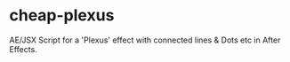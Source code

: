 # cheap-plexus
AE/JSX Script for a 'Plexus' effect with connected lines & Dots etc in After Effects.


